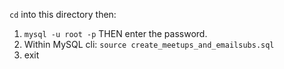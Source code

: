 `cd` into this directory then:

1. `mysql -u root -p` THEN enter the password.
2. Within MySQL cli:  `source create_meetups_and_emailsubs.sql`
3. exit
